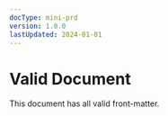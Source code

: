 ```yaml
---
docType: mini-prd
version: 1.0.0
lastUpdated: 2024-01-01 
---
```

# Valid Document
This document has all valid front-matter.
